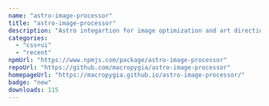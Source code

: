 ```yaml
---
name: "astro-image-processor"
title: "astro-image-processor"
description: "Astro integartion for image optimization and art direction for static builds"
categories:
  - "css+ui"
  - "recent"
npmUrl: "https://www.npmjs.com/package/astro-image-processor"
repoUrl: "https://github.com/macropygia/astro-image-processor"
homepageUrl: "https://macropygia.github.io/astro-image-processor/"
badge: "new"
downloads: 115
---
```

